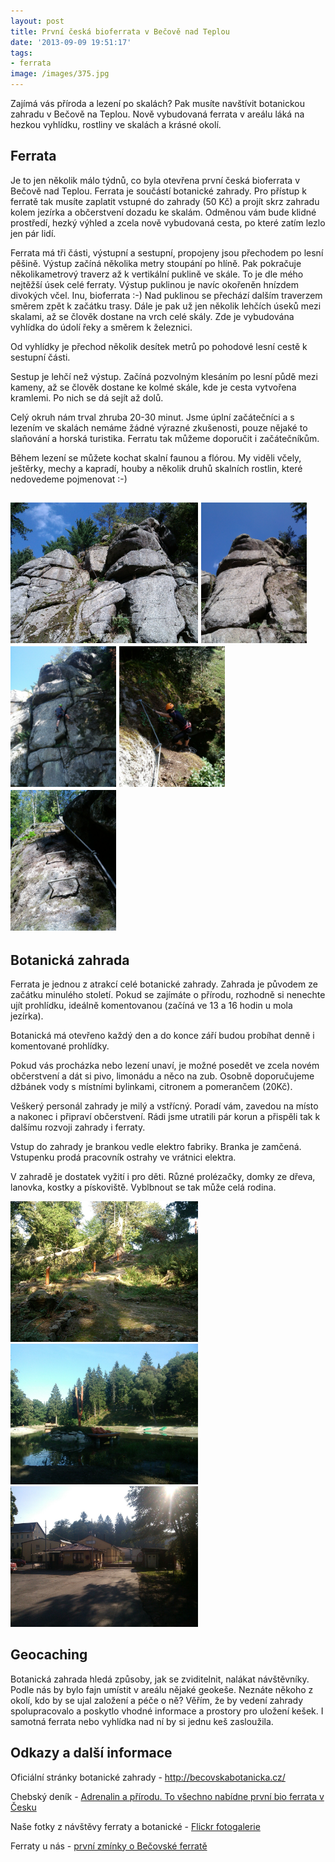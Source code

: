 ```yaml
---
layout: post
title: První česká bioferrata v Bečově nad Teplou
date: '2013-09-09 19:51:17'
tags:
- ferrata
image: /images/375.jpg
---
```

Zajímá vás příroda a lezení po skalách? Pak musíte navštívit botanickou zahradu v Bečově na Teplou. Nově vybudovaná ferrata v areálu láká na hezkou vyhlídku, rostliny ve skalách a krásné okolí. 

<h2>Ferrata</h2>
<p>Je to jen několik málo týdnů, co byla otevřena první česká bioferrata v Bečově nad Teplou. Ferrata je součástí botanické zahrady. Pro přístup k ferratě tak musíte zaplatit vstupné do zahrady (50 Kč) a projít skrz zahradu kolem jezírka a občerstvení dozadu ke skalám. Odměnou vám bude klidné prostředí, hezký výhled a zcela nově vybudovaná cesta, po které zatím lezlo jen pár lidí.</p>
<p>Ferrata má tři části, výstupní a sestupní, propojeny jsou přechodem po lesní pěšině. Výstup začíná několika metry stoupání po hlíně. Pak pokračuje několikametrový traverz až k vertikální puklině ve skále. To je dle mého nejtěžší úsek celé ferraty. Výstup puklinou je navíc okořeněn hnízdem divokých včel. Inu, bioferrata :-) Nad puklinou se přechází dalším traverzem směrem zpět k začátku trasy. Dále je pak už jen několik lehčích úseků mezi skalami, až se člověk dostane na vrch celé skály. Zde je vybudována vyhlídka do údolí řeky a směrem k železnici. </p>
<p>Od vyhlídky je přechod několik desítek metrů po pohodové lesní cestě k sestupní části. </p>
<p>Sestup je lehčí než výstup. Začíná pozvolným klesáním po lesní půdě mezi kameny, až se člověk dostane ke kolmé skále, kde je cesta vytvořena kramlemi. Po nich se dá sejít až dolů. </p>
<p>Celý okruh nám trval zhruba 20-30 minut. Jsme úplní začátečníci a s lezením ve skalách nemáme žádné výrazné zkušenosti, pouze nějaké to slaňování a horská turistika. Ferratu tak můžeme doporučit i začátečníkům. </p>
<p>Během lezení se můžete kochat skalní faunou a flórou. My viděli včely, ještěrky, mechy a kapradí, houby a několik druhů skalních rostlin, které nedovedeme pojmenovat :-)</p>
<h2><img src="/images/375.jpg" alt="Bioferrata v Bečově nad Teplou" width="300" height="225" /> <img src="/images/376.jpg" alt="Nejnáročnější úsek ferraty" width="169" height="225" /> <img src="/images/378.jpg" alt="ferrata" width="169" height="225" /> <img src="/images/379.jpg" alt="Začátek sestupu" width="169" height="225" /> <img src="/images/377.jpg" alt="Sestup%2C kramle" width="169" height="225" /></h2>
<h2>Botanická zahrada</h2>
<p>Ferrata je jednou z atrakcí celé botanické zahrady. Zahrada je původem ze začátku minulého století. Pokud se zajímáte o přírodu, rozhodně si nenechte ujít prohlídku, ideálně komentovanou (začíná ve 13 a 16 hodin u mola jezírka). </p>
<p>Botanická má otevřeno každý den a do konce září budou probíhat denně i komentované prohlídky. </p>
<p>Pokud vás procházka nebo lezení unaví, je možné posedět ve zcela novém občerstvení a dát si pivo, limonádu a něco na zub. Osobně doporučujeme džbánek vody s místními bylinkami, citronem a pomerančem (20Kč).</p>
<p>Veškerý personál zahrady je milý a vstřícný. Poradí vám, zavedou na místo a nakonec i připraví občerstvení. Rádi jsme utratili pár korun a přispěli tak k dalšímu rozvoji zahrady i ferraty. </p>
<p>Vstup do zahrady je brankou vedle elektro fabriky. Branka je zamčená. Vstupenku prodá pracovník ostrahy ve vrátnici elektra.</p>
<p>V zahradě je dostatek vyžití i pro děti. Různé prolézačky, domky ze dřeva, lanovka, kostky a pískoviště. Vyblbnout se tak může celá rodina.</p>
<p><img src="/images/380.jpg" alt="Botanická zahrada" width="300" height="225" /> <img src="/images/381.jpg" alt="Relaxační jezírko%2C lodičky%2C lehátka" width="300" height="225" /> <img src="/images/382.jpg" alt="Vstup do areálu zahrady. Vlevo vrátnice%2C kde se prodávají lístky%2C vpravo branka do zahrady" width="300" height="225" /></p>
<h2>Geocaching</h2>
<p>Botanická zahrada hledá způsoby, jak se zviditelnit, nalákat návštěvníky. Podle nás by bylo fajn umístit v areálu nějaké geokeše. Neznáte někoho z okolí, kdo by se ujal založení a péče o ně? Věřím, že by vedení zahrady spolupracovalo a poskytlo vhodné informace a prostory pro uložení kešek. I samotná ferrata nebo vyhlídka nad ní by si jednu keš zasloužila.</p>
<h2>Odkazy a další informace</h2>
<p>Oficiální stránky botanické zahrady - <a href="http://becovskabotanicka.cz/">http://becovskabotanicka.cz/</a></p>
<p>Chebský deník - <a href="http://chebsky.denik.cz/zpravy_region/adrenalin-a-prirodu-to-vsechno-nabidne-prvni-bio-ferrata-v-cesku-20130426-tq3j.html">Adrenalin a přírodu. To všechno nabídne první bio ferrata v Česku</a></p>
<p>Naše fotky z návštěvy ferraty a botanické - <a href="http://www.flickr.com/photos/99286519@N06/sets/72157635431788903/">Flickr fotogalerie</a></p>
<p>Ferraty u nás - <a href="http://ferraty.unas.cz/index.htm#naseferraty">první zmínky o Bečovské ferratě</a></p>
<p> </p>
<p> </p>
